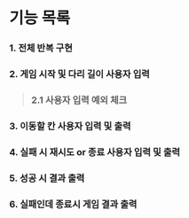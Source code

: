 # 기능 목록

### 1. 전체 반복 구현

### 2. 게임 시작 및 다리 길이 사용자 입력
>### 2.1 사용자 입력 예외 체크
### 3. 이동할 칸 사용자 입력 및 출력
### 4. 실패 시 재시도 or 종료 사용자 입력 및 출력
### 5. 성공 시 결과 출력
### 6. 실패인데 종료시 게임 결과 출력